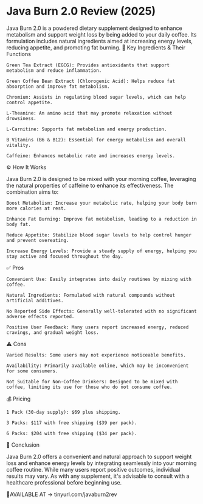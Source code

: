 # Java Burn 2.0 Review (2025)

Java Burn 2.0 is a powdered dietary supplement designed to enhance metabolism and support weight loss by being added to your daily coffee. Its formulation includes natural ingredients aimed at increasing energy levels, reducing appetite, and promoting fat burning.
🔬 Key Ingredients & Their Functions

    Green Tea Extract (EGCG): Provides antioxidants that support metabolism and reduce inflammation.

    Green Coffee Bean Extract (Chlorogenic Acid): Helps reduce fat absorption and improve fat metabolism.

    Chromium: Assists in regulating blood sugar levels, which can help control appetite.

    L-Theanine: An amino acid that may promote relaxation without drowsiness.

    L-Carnitine: Supports fat metabolism and energy production.

    B Vitamins (B6 & B12): Essential for energy metabolism and overall vitality.

    Caffeine: Enhances metabolic rate and increases energy levels.

⚙️ How It Works

Java Burn 2.0 is designed to be mixed with your morning coffee, leveraging the natural properties of caffeine to enhance its effectiveness. The combination aims to:

    Boost Metabolism: Increase your metabolic rate, helping your body burn more calories at rest.

    Enhance Fat Burning: Improve fat metabolism, leading to a reduction in body fat.

    Reduce Appetite: Stabilize blood sugar levels to help control hunger and prevent overeating.

    Increase Energy Levels: Provide a steady supply of energy, helping you stay active and focused throughout the day.

✅ Pros

    Convenient Use: Easily integrates into daily routines by mixing with coffee.

    Natural Ingredients: Formulated with natural compounds without artificial additives.

    No Reported Side Effects: Generally well-tolerated with no significant adverse effects reported.

    Positive User Feedback: Many users report increased energy, reduced cravings, and gradual weight loss.

⚠️ Cons

    Varied Results: Some users may not experience noticeable benefits.

    Availability: Primarily available online, which may be inconvenient for some consumers.

    Not Suitable for Non-Coffee Drinkers: Designed to be mixed with coffee, limiting its use for those who do not consume coffee.

💰 Pricing

    1 Pack (30-day supply): $69 plus shipping.

    3 Packs: $117 with free shipping ($39 per pack).

    6 Packs: $204 with free shipping ($34 per pack).

🧾 Conclusion

Java Burn 2.0 offers a convenient and natural approach to support weight loss and enhance energy levels by integrating seamlessly into your morning coffee routine. While many users report positive outcomes, individual results may vary. As with any supplement, it's advisable to consult with a healthcare professional before beginning use.

🛒AVAILABLE AT -> tinyurl.com/javaburn2rev
